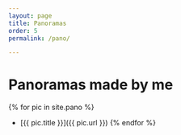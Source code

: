 ```yaml
---
layout: page
title: Panoramas
order: 5
permalink: /pano/

---
```


# Panoramas made by me

{% for pic in site.pano %}
* [{{ pic.title }}]({{ pic.url }})
{% endfor %}
